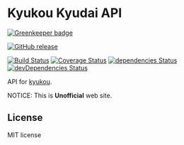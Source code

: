 # Kyukou Kyudai API

[![Greenkeeper badge](https://badges.greenkeeper.io/qdai/kyukou-api.svg)](https://greenkeeper.io/)

[![GitHub release](https://img.shields.io/github/release/qdai/kyukou-api.svg)](https://github.com/qdai/kyukou-api/releases/latest)

[![Build Status](https://travis-ci.org/qdai/kyukou-api.svg)](https://travis-ci.org/qdai/kyukou-api)
[![Coverage Status](https://coveralls.io/repos/github/qdai/kyukou-api/badge.svg)](https://coveralls.io/github/qdai/kyukou-api)
[![dependencies Status](https://david-dm.org/qdai/kyukou-api/status.svg)](https://david-dm.org/qdai/kyukou-api)
[![devDependencies Status](https://david-dm.org/qdai/kyukou-api/dev-status.svg)](https://david-dm.org/qdai/kyukou-api?type=dev)

API for [kyukou](https://github.com/qdai/kyukou).

NOTICE: This is **Unofficial** web site.

## License

MIT license
